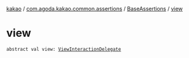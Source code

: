 [kakao](../../index.md) / [com.agoda.kakao.common.assertions](../index.md) / [BaseAssertions](index.md) / [view](./view.md)

# view

`abstract val view: `[`ViewInteractionDelegate`](../../com.agoda.kakao.delegate/-view-interaction-delegate/index.md)